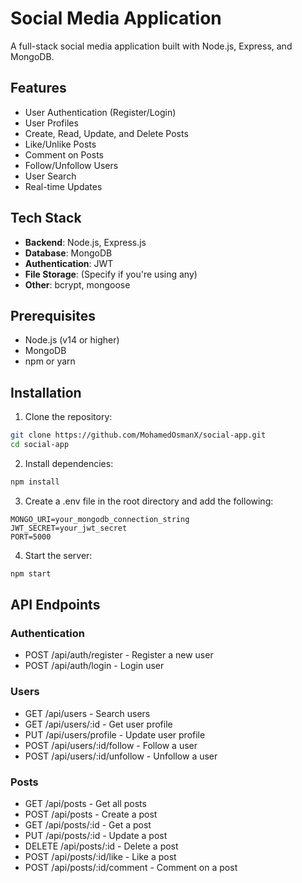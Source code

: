 # Social Media Application

A full-stack social media application built with Node.js, Express, and MongoDB.

## Features

- User Authentication (Register/Login)
- User Profiles
- Create, Read, Update, and Delete Posts
- Like/Unlike Posts
- Comment on Posts
- Follow/Unfollow Users
- User Search
- Real-time Updates

## Tech Stack

- **Backend**: Node.js, Express.js
- **Database**: MongoDB
- **Authentication**: JWT
- **File Storage**: (Specify if you're using any)
- **Other**: bcrypt, mongoose

## Prerequisites

- Node.js (v14 or higher)
- MongoDB
- npm or yarn

## Installation

1. Clone the repository:
```bash
git clone https://github.com/MohamedOsmanX/social-app.git
cd social-app
```

2. Install dependencies:
```bash
npm install
```

3. Create a .env file in the root directory and add the following:
```
MONGO_URI=your_mongodb_connection_string
JWT_SECRET=your_jwt_secret
PORT=5000
```

4. Start the server:
```bash
npm start
```

## API Endpoints

### Authentication
- POST /api/auth/register - Register a new user
- POST /api/auth/login - Login user

### Users
- GET /api/users - Search users
- GET /api/users/:id - Get user profile
- PUT /api/users/profile - Update user profile
- POST /api/users/:id/follow - Follow a user
- POST /api/users/:id/unfollow - Unfollow a user

### Posts
- GET /api/posts - Get all posts
- POST /api/posts - Create a post
- GET /api/posts/:id - Get a post
- PUT /api/posts/:id - Update a post
- DELETE /api/posts/:id - Delete a post
- POST /api/posts/:id/like - Like a post
- POST /api/posts/:id/comment - Comment on a post

